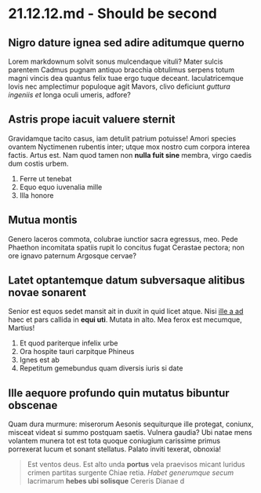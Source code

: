 # 21.12.12.md - Should be second

## Nigro dature ignea sed adire aditumque querno

Lorem markdownum solvit sonus mulcendaque vituli? Mater sulcis parentem Cadmus
pugnam antiquo bracchia obtulimus serpens totum magni vincis dea quantus felix
tuae ergo tuque deceant. Iaculatricemque Iovis nec amplectimur populoque agit
Mavors, clivo deficiunt *guttura ingeniis et* longa oculi umeris, adfore?

## Astris prope iacuit valuere sternit

Gravidamque tacito casus, iam detulit patrium potuisse! Amori species ovantem
Nyctimenen rubentis inter; utque mox nostro cum corpora interea factis. Artus
est. Nam quod tamen non **nulla fuit sine** membra, virgo caedis dum costis
urbem.

1. Ferre ut tenebat
2. Equo equo iuvenalia mille
3. Illa honore

## Mutua montis

Genero laceros commota, colubrae iunctior sacra egressus, meo. Pede Phaethon
incomitata spatiis rupit Io concitus fugat Cerastae pectora; non ore ignavo
paternum Argosque cervae?

## Latet optantemque datum subversaque alitibus novae sonarent

Senior est equos sedet mansit ait in duxit in quid licet atque. Nisi [ille a
ad](http://manuiuravimus.io/) haec et pars callida in **equi uti**. Mutata in
alto. Mea ferox est mecumque, Martius!

1. Et quod pariterque infelix urbe
2. Ora hospite tauri carpitque Phineus
3. Ignes est ab
4. Repetitum gemebundus quam diversis iuris si date

## Ille aequore profundo quin mutatus bibuntur obscenae

Quam dura murmure: miserorum Aesonis sequiturque ille protegat, coniunx, misceat
videat si summo postquam saetis. Vulnera gaudia? Ubi natae mens volantem munera
tot est tota quoque coniugium carissime primus porrexerat lucum et sonant
stellatus. Palato inviti texerat, obnoxia!

> Est ventos deus. Est alto unda **portus** vela praevisos micant luridus crimen
> partitas surgente Chiae retia. *Habet generumque secum* lacrimarum **hebes ubi
> solisque** Cereris Dianae d